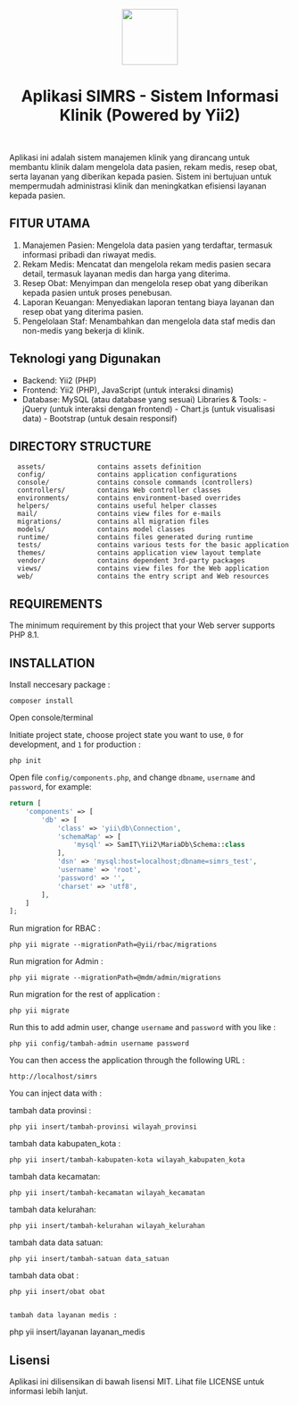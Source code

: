<p align="center">
    <a href="https://github.com/yiisoft" target="_blank">
        <img src="https://avatars0.githubusercontent.com/u/993323" height="100px">
    </a>
    <h1 align="center">Aplikasi SIMRS - Sistem Informasi Klinik (Powered by Yii2)</h1>
    <br>
</p>

Aplikasi ini adalah sistem manajemen klinik yang dirancang untuk membantu klinik dalam mengelola data pasien, rekam medis, resep obat, serta layanan yang diberikan kepada pasien. Sistem ini bertujuan untuk mempermudah administrasi klinik dan meningkatkan efisiensi layanan kepada pasien.

## FITUR UTAMA

1. Manajemen Pasien: Mengelola data pasien yang terdaftar, termasuk informasi pribadi dan riwayat medis.
2. Rekam Medis: Mencatat dan mengelola rekam medis pasien secara detail, termasuk layanan medis dan harga yang diterima.
3. Resep Obat: Menyimpan dan mengelola resep obat yang diberikan kepada pasien untuk proses penebusan.
4. Laporan Keuangan: Menyediakan laporan tentang biaya layanan dan resep obat yang diterima pasien.
5. Pengelolaan Staf: Menambahkan dan mengelola data staf medis dan non-medis yang bekerja di klinik.

## Teknologi yang Digunakan

- Backend: Yii2 (PHP)
- Frontend: Yii2 (PHP), JavaScript (untuk interaksi dinamis)
- Database: MySQL (atau database yang sesuai)
  Libraries & Tools: - jQuery (untuk interaksi dengan frontend) - Chart.js (untuk visualisasi data) - Bootstrap (untuk desain responsif)

## DIRECTORY STRUCTURE

      assets/             contains assets definition
      config/             contains application configurations
      console/            contains console commands (controllers)
      controllers/        contains Web controller classes
      environments/       contains environment-based overrides
      helpers/            contains useful helper classes
      mail/               contains view files for e-mails
      migrations/         contains all migration files
      models/             contains model classes
      runtime/            contains files generated during runtime
      tests/              contains various tests for the basic application
      themes/             contains application view layout template
      vendor/             contains dependent 3rd-party packages
      views/              contains view files for the Web application
      web/                contains the entry script and Web resources

## REQUIREMENTS

The minimum requirement by this project that your Web server supports PHP 8.1.

## INSTALLATION

Install neccesary package :

```
composer install
```

Open console/terminal

Initiate project state, choose project state you want to use, `0` for development, and `1` for production :

```
php init
```

Open file `config/components.php`, and change `dbname`, `username` and `password`, for example:

```php
return [
    'components' => [
        'db' => [
            'class' => 'yii\db\Connection',
            'schemaMap' => [
                'mysql' => SamIT\Yii2\MariaDb\Schema::class
            ],
            'dsn' => 'mysql:host=localhost;dbname=simrs_test',
            'username' => 'root',
            'password' => '',
            'charset' => 'utf8',
        ],
    ]
];
```

Run migration for RBAC :

```
php yii migrate --migrationPath=@yii/rbac/migrations
```

Run migration for Admin :

```
php yii migrate --migrationPath=@mdm/admin/migrations
```

Run migration for the rest of application :

```
php yii migrate
```

Run this to add admin user, change `username` and `password` with you like :

```
php yii config/tambah-admin username password
```

You can then access the application through the following URL :

```
http://localhost/simrs
```

You can inject data with :

tambah data provinsi :

```
php yii insert/tambah-provinsi wilayah_provinsi
```

tambah data kabupaten_kota :

```
php yii insert/tambah-kabupaten-kota wilayah_kabupaten_kota
```

tambah data kecamatan:

```
php yii insert/tambah-kecamatan wilayah_kecamatan
```

tambah data kelurahan:

```
php yii insert/tambah-kelurahan wilayah_kelurahan
```

tambah data data satuan:

```
php yii insert/tambah-satuan data_satuan
```

tambah data obat :

```
php yii insert/obat obat


tambah data layanan medis :

```

php yii insert/layanan layanan_medis

## Lisensi

Aplikasi ini dilisensikan di bawah lisensi MIT. Lihat file LICENSE untuk informasi lebih lanjut.

```

```
